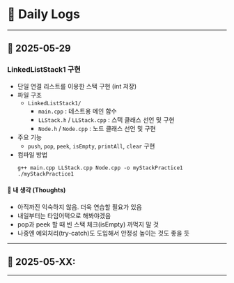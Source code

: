 # 📅 **Daily Logs**

---

## 📌 **2025-05-29**

### **LinkedListStack1 구현**

- 단일 연결 리스트를 이용한 스택 구현 (int 저장)
- 파일 구조
  - `LinkedListStack1/`
    - `main.cpp` : 테스트용 메인 함수
    - `LLStack.h` / `LLStack.cpp` : 스택 클래스 선언 및 구현
    - `Node.h` / `Node.cpp` : 노드 클래스 선언 및 구현
- 주요 기능
  - `push`, `pop`, `peek`, `isEmpty`, `printAll`, `clear` 구현
- 컴파일 방법
  ```
  g++ main.cpp LLStack.cpp Node.cpp -o myStackPractice1
  ./myStackPractice1
  ```
#### 💭 **내 생각 (Thoughts)**

- 아직까진 익숙하지 않음. 더욱 연습할 필요가 있음
- 내일부터는 타임어택으로 해봐야겠음
- pop과 peek 할 때 빈 스택 체크(isEmpty) 까먹지 말 것
- 나중엔 예외처리(try-catch)도 도입해서 안정성 높이는 것도 좋을 듯

---

## 📌 **2025-05-XX:** 

---